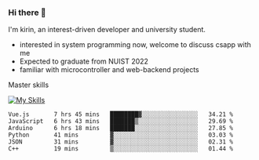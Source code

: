 ### Hi there 👋

<!--
**codeYongqi/codeYongqi** is a ✨ _special_ ✨ repository because its `README.md` (this file) appears on your GitHub profile.

Here are some ideas to get you started:

- 🔭 I’m currently working on ...
- 🌱 I’m currently learning ...
- 👯 I’m looking to collaborate on ...
- 🤔 I’m looking for help with ...
- 💬 Ask me about ...
- 📫 How to reach me: ...
- 😄 Pronouns: ...
- ⚡ Fun fact: ...
-->
I'm kirin, an interest-driven developer and university student.
- interested in system programming now, welcome to discuss csapp with me
- Expected to graduate from NUIST 2022
- familiar with microcontroller and web-backend projects

Master skills

[![My Skills](https://skillicons.dev/icons?i=nodejs,java,js,html,vue,docker,vim,linux,git)](https://skillicons.dev)

<!--START_SECTION:waka-->

```text
Vue.js       7 hrs 45 mins   ████████▓░░░░░░░░░░░░░░░░   34.21 %
JavaScript   6 hrs 43 mins   ███████▒░░░░░░░░░░░░░░░░░   29.69 %
Arduino      6 hrs 18 mins   ███████░░░░░░░░░░░░░░░░░░   27.85 %
Python       41 mins         ▓░░░░░░░░░░░░░░░░░░░░░░░░   03.03 %
JSON         31 mins         ▓░░░░░░░░░░░░░░░░░░░░░░░░   02.31 %
C++          19 mins         ▒░░░░░░░░░░░░░░░░░░░░░░░░   01.44 %
```

<!--END_SECTION:waka-->

